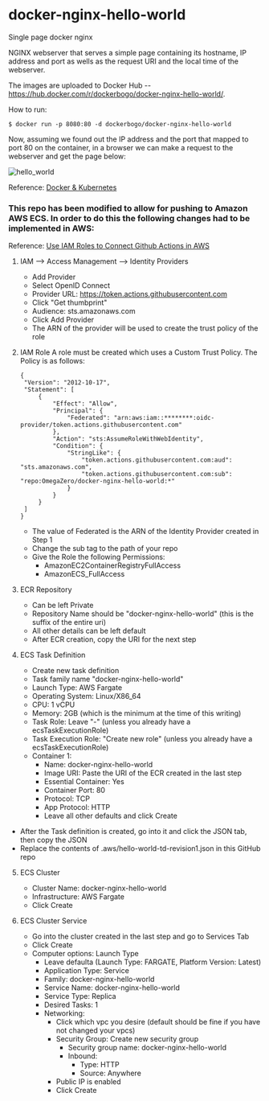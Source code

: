 # docker-nginx-hello-world
Single page docker nginx 


NGINX webserver that serves a simple page containing its hostname, IP address and port as wells as the request URI and the local time of the webserver.

The images are uploaded to Docker Hub -- https://hub.docker.com/r/dockerbogo/docker-nginx-hello-world/.

How to run:
```
$ docker run -p 8080:80 -d dockerbogo/docker-nginx-hello-world
```

Now, assuming we found out the IP address and the port that mapped to port 80 on the container, in a browser we can make a request to the webserver and get the page below: 

![hello_world](./hello_world.png)


Reference: [Docker & Kubernetes](http://bogotobogo.com/DevOps/Docker/Docker_Kubernetes.php)

### This repo has been modified to allow for pushing to Amazon AWS ECS.  In order to do this the following changes had to be implemented in AWS:
Reference: [Use IAM Roles to Connect Github Actions in AWS](https://aws.amazon.com/blogs/security/use-iam-roles-to-connect-github-actions-to-actions-in-aws/)
1) IAM --> Access Management --> Identity Providers
   - Add Provider
   - Select OpenID Connect
   - Provider URL: https://token.actions.githubusercontent.com
   - Click "Get thumbprint"
   - Audience: sts.amazonaws.com
   - Click Add Provider
   - The ARN of the provider will be used to create the trust policy of the role
     
2) IAM Role
   A role must be created which uses a Custom Trust Policy. The Policy is as follows:
   ```
   {
    "Version": "2012-10-17",
    "Statement": [
        {
            "Effect": "Allow",
            "Principal": {
                "Federated": "arn:aws:iam::********:oidc-provider/token.actions.githubusercontent.com"
            },
            "Action": "sts:AssumeRoleWithWebIdentity",
            "Condition": {
                "StringLike": {
                    "token.actions.githubusercontent.com:aud": "sts.amazonaws.com",
                    "token.actions.githubusercontent.com:sub": "repo:OmegaZero/docker-nginx-hello-world:*"
                }
            }
        }
    ]
   }
   ```
   - The value of Federated is the ARN of the Identity Provider created in Step 1
   - Change the sub tag to the path of your repo
   - Give the Role the following Permissions:
     - AmazonEC2ContainerRegistryFullAccess
     - AmazonECS_FullAccess

3) ECR Repository
   - Can be left Private
   - Repository Name should be "docker-nginx-hello-world" (this is the suffix of the entire uri)
   - All other details can be left default
   - After ECR creation, copy the URI for the next step
  
4) ECS Task Definition
   - Create new task definition
   - Task family name "docker-nginx-hello-world"
   - Launch Type: AWS Fargate
   - Operating System: Linux/X86_64
   - CPU: 1 vCPU
   - Memory: 2GB (which is the minimum at the time of this writing)
   - Task Role: Leave "-" (unless you already have a ecsTaskExecutionRole)
   - Task Execution Role: "Create new role" (unless you already have a ecsTaskExecutionRole)
   - Container 1:
     - Name: docker-nginx-hello-world
     - Image URI: Paste the URI of the ECR created in the last step
     - Essential Container: Yes
     - Container Port: 80
     - Protocol: TCP
     - App Protocol: HTTP
     - Leave all other defaults and click Create
  - After the Task definition is created, go into it and click the JSON tab, then copy the JSON
  - Replace the contents of .aws/hello-world-td-revision1.json in this GitHub repo

5) ECS Cluster
   - Cluster Name: docker-nginx-hello-world
   - Infrastructure: AWS Fargate
   - Click Create

6) ECS Cluster Service
   - Go into the cluster created in the last step and go to Services Tab
   - Click Create
   - Computer options: Launch Type
     - Leave defaulta (Launch Type: FARGATE, Platform Version: Latest)
     - Application Type: Service
     - Family: docker-nginx-hello-world
     - Service Name: docker-nginx-hello-world
     - Service Type: Replica
     - Desired Tasks: 1
     - Networking:
       - Click which vpc you desire (default should be fine if you have not changed your vpcs)
       - Security Group: Create new security group
         - Security group name: docker-nginx-hello-world
         - Inbound:
           - Type: HTTP
           - Source: Anywhere
       - Public IP is enabled
       - Click Create
     

